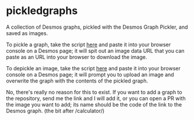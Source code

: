 # pickledgraphs
A collection of Desmos graphs, pickled with the Desmos Graph Pickler, and saved as images.

To pickle a graph, take the script [here]() and paste it into your browser console on a Desmos page; it will spit out an image data URL that you can paste as an URL into your browser to download the image.

To depickle an image, take the script [here]() and paste it into your browser console on a Desmos page; it will prompt you to upload an image and overwrite the graph with the contents of the pickled graph.

No, there's really no reason for this to exist.
If you want to add a graph to the repository, send me the link and I will add it, or you can open a PR with the image you want to add; its name should be the code of the link to the Desmos graph. (the bit after /calculator/)
